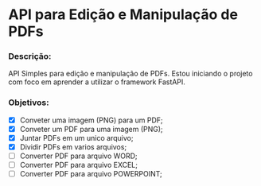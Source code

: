# API para Edição e Manipulação de PDFs

### Descrição:

API Simples para edição e manipulação de PDFs.
Estou iniciando o projeto com foco em aprender a utilizar o framework FastAPI.   

### Objetivos:

- [x] Conveter uma imagem (PNG) para um PDF;
- [x] Conveter um PDF para uma imagem (PNG);
- [x] Juntar PDFs em um unico arquivo;
- [x] Dividir PDFs em varios arquivos;
- [ ] Converter PDF para arquivo WORD;
- [ ] Converter PDF para arquivo EXCEL;
- [ ] Converter PDF para arquivo POWERPOINT;
